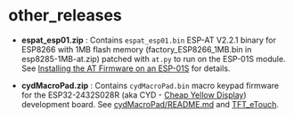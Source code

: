 # other_releases

- **espat_esp01.zip** : Contains `espat_esp01.bin` ESP-AT V2.2.1 binary for ESP8266 with 1MB flash memory (factory_ESP8266_1MB.bin in esp8285-1MB-at.zip) patched with `at.py` to run on the ESP-01S module. See [Installing the AT Firmware on an ESP-01S](https://sigmdel.ca/michel/ha/esp8266/ESP01_AT_Firmware_en.html) for details.

- **cydMacroPad.zip** : Contains `cydMacroPad.bin` macro keypad firmware for the ESP32-2432S028R (aka CYD - [Cheap Yellow Display](https://github.com/witnessmenow/)) development board. See [cydMacroPad/README.md](https://github.com/sigmdel/lazmacropad/cydMacroPad/) and [TFT_eTouch](https://github.com/sigmdel/TFT_eTouch/blob/master/README_TOO.md).
